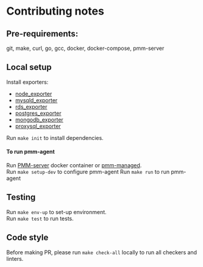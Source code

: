 # Contributing notes

## Pre-requirements: 
git, make, curl, go, gcc, docker, docker-compose, pmm-server

## Local setup  
Install exporters: 
* [node_exporter](https://github.com/percona/node_exporter)
* [mysqld_exporter](https://github.com/percona/mysqld_exporter)
* [rds_exporter](https://github.com/percona/rds_exporter)
* [postgres_exporter](https://github.com/percona/postgres_exporter)
* [mongodb_exporter](https://github.com/percona/mongodb_exporter)
* [proxysql_exporter](https://github.com/percona/proxysql_exporter)

Run `make init` to install dependencies.

#### To run pmm-agent
Run [PMM-server](https://github.com/percona/pmm) docker container or [pmm-managed](https://github.com/percona/pmm-managed).  
Run `make setup-dev` to configure pmm-agent
Run `make run` to run pmm-agent
 

## Testing
Run `make env-up` to set-up environment.    
Run `make test` to run tests. 

## Code style
Before making PR, please run `make check-all` locally to run all checkers and linters.
